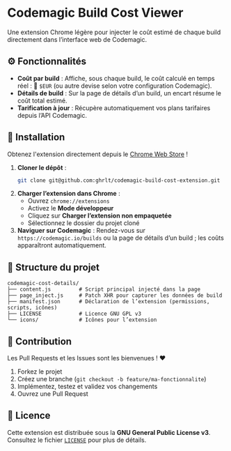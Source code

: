 # Codemagic Build Cost Viewer

Une extension Chrome légère pour injecter le coût estimé de chaque build directement dans l’interface web de Codemagic.

## ⚙️ Fonctionnalités

- **Coût par build** : Affiche, sous chaque build, le coût calculé en temps réel : 💸 `$EUR` (ou autre devise selon votre configuration Codemagic).
- **Détails de build** : Sur la page de détails d’un build, un encart résume le coût total estimé.
- **Tarification à jour** : Récupère automatiquement vos plans tarifaires depuis l’API Codemagic.

## 🚀 Installation

Obtenez l'extension directement depuis le [Chrome Web Store](https://chromewebstore.google.com/detail/eakkcahigoddpfieijdbmdiffcihebik) !

1. **Cloner le dépôt** :
   ```bash
   git clone git@github.com:ghrlt/codemagic-build-cost-extension.git
   ```
2. **Charger l’extension dans Chrome** :
   - Ouvrez `chrome://extensions`
   - Activez le **Mode développeur**
   - Cliquez sur **Charger l’extension non empaquetée**
   - Sélectionnez le dossier du projet cloné
3. **Naviguer sur Codemagic** :
   Rendez-vous sur `https://codemagic.io/builds` ou la page de détails d’un build ; les coûts apparaîtront automatiquement.

## 📁 Structure du projet

```
codemagic-cost-details/
├── content.js         # Script principal injecté dans la page
├── page_inject.js     # Patch XHR pour capturer les données de build
├── manifest.json      # Déclaration de l’extension (permissions, scripts, icônes)
├── LICENSE            # Licence GNU GPL v3
└── icons/             # Icônes pour l’extension
```

## 🤝 Contribution

Les Pull Requests et les Issues sont les bienvenues ! :heart:

1. Forkez le projet
2. Créez une branche (`git checkout -b feature/ma-fonctionnalite`)
3. Implémentez, testez et validez vos changements
4. Ouvrez une Pull Request

## 📄 Licence

Cette extension est distribuée sous la **GNU General Public License v3**. Consultez le fichier [`LICENSE`](LICENSE) pour plus de détails.

